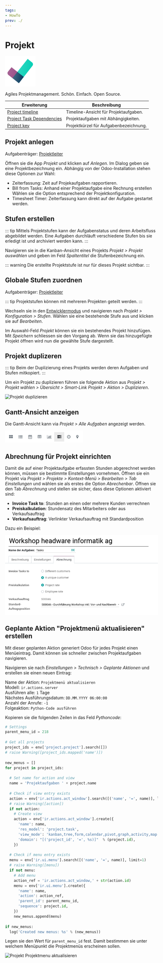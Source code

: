 ```yaml
---
tags:
- HowTo
prev: ./
---
```

# Projekt
![icons_odoo_project](assets/icons_odoo_project.png)

Agiles Projektmanagement. Schön. Einfach. Open Source.

| Erweiterung                                               | Beschreibung                           |
| --------------------------------------------------------- | -------------------------------------- |
| [Project timeline](Project%20Timeline.md)                   | Timeline-Ansicht für Projektaufgaben.  |
| [Project Task Dependencies](Project%20Task%20Dependencies.md) | Projektaufgaben mit Abhängigkeiten.    |
| [Project key](Project%20Key.md)                             | Projektkürzel für Aufgabenbezeichnung. |


## Projekt anlegen

Aufgabenträger: [Projektleiter](Rollen#Projektleiter)

Öffnen sie die App *Projekt* und klicken auf *Anlegen.* Im Dialog geben sie eine Projektbezeichnung ein. Abhängig von der Odoo-Installation stehen diese Optionen zur Wahl:
* Zeiterfassung: Zeit auf Projekaufgaben rapportieren.
* Bill from Tasks: Anhand einer Projektaufgabe eine Rechnung erstellen
Wählen sie die Option entsprechend der Projektkonfiguration.
* Timesheet Timer: Zeiterfassung kann direkt auf der Aufgabe gestartet werden.

## Stufen erstellen

::: tip
Mittels Projektstufen kann der Aufgabenstatus und deren Arbeitsfluss abgebildet werden. Eine Aufgaben durchläuft verschiedene Stufen bis sie erledigt ist und archiviert werden kann.
:::

Navigieren sie in die Kanban-Ansicht eines Projekts *Projekt > Projekt auswählen* und geben im Feld *Spaltentitel* die Stufenbezeichnung ein.

::: warning
Die erstellte Projektstufe ist nur für dieses Projekt sichtbar.
:::

## Globale Stufen zuordnen

Aufgabenträger: [Projektleiter](Rollen#Projektleiter)

::: tip
Projektstufen können mit mehreren Projekten geteilt werden.
:::

Wechseln sie in den [Entwicklermodus](Einstellungen.md#Entwicklermodus%20aktivieren) und navigieren nach *Projekt > Konfiguration > Stufen*. Wählen sie eine bestehende Stufe aus und klicken sie auf *Bearbeiten*.

Im Auswahl-Feld *Projekt* können sie ein bestehendes Projekt hinzufügen. Mit *Speichern* schliessen sie den Vorgang ab. Wenn sie das hinzugefügte Projekt öffnen wird nun die gewählte Stufe dargestellt.

## Projekt duplizeren

::: tip
Beim der Duplizierung eines Projekts werden deren Aufgaben und Stufen mitkopiert.
:::

Um ein Projekt zu duplizieren führen sie folgende Aktion aus *Projekt > Projekt wählen > Übersicht > Smart-Link Projekt > Aktion > Duplizieren*.

![Projekt duplizieren](assets/Projekt%20duplizieren.gif)

## Gantt-Ansicht anzeigen

Die Gantt-Ansicht kann via *Projekt > Alle Aufgaben* angezeigt werden.

![](assets/Projekt%20Gantt-Ansicht%20aktiviert.png)

## Abrechnung für Projekt einrichten

Damit die auf einer Projektaufgabe erfassten Stunden abgerechnet werden können, müssen sie bestimmte Einstellungen vornehmen. Öffnen sie ein Projekt via *Projekt > Projekte > Kontext-Menü > Bearbeiten > Tab Einstellungen* und wählen sie als erstes die Option *Abrechenbar*. Öffnen sie den Tab *Abrechnung* und stellen sie sicher, dass diese Optionen aktiviert sind:

* **Invoice Task to**: Stunden an einen oder mehrere Kunden verrechnen
* **Preiskalkulation**: Stundensatz des Mitarbeiters oder aus Verkaufsauftrag
* **Verkaufsauftrag**: Verlinkter Verkaufsauftrag mit Standardposition

Dazu ein Beispiel:

![](assets/Projekt%20Tab%20Abrechnung.png)

## Geplante Aktion "Projektmenü aktualisieren" erstellen

Mit dieser geplanten Aktion generiert Odoo für jedes Projekt einen Menüeintrag. Damit können sie schneller zwischen Projektaufgaben navigieren.

Navigieren sie nach *Einstellungen > Technisch > Geplante Aktionen* und erstellen sie einen neuen Eintrag:

Name der Aktion: `Projektmenü aktualisieren`\
Modell: `ir.actions.server`\
Ausführen alle: `1` Tage\
Nächstes Ausführungsdatum: `DD.MM.YYYY 06:00:00`\
Anzahl der Anrufe: `-1`\
Folgeaktion: `Python-Code ausführen`

Kopieren sie die folgenden Zeilen in das Feld *Pythoncode*:

```python
# Settings
parent_menu_id = 218

# Get all projects
project_ids = env['project.project'].search([])
# raise Warning([project_ids.mapped('name')])

new_menus = []
for project in project_ids:

  # Set name for action and view
  name = 'Projektaufgaben ' + project.name

  # Check if view entry exists
  action = env['ir.actions.act_window'].search([('name', '=', name)], limit=1)
  # raise Warning([action])
  if not action:
    # Create view
    action = env['ir.actions.act_window'].create({
      'name': name,
      'res_model': 'project.task',
      'view_mode': 'kanban,tree,form,calendar,pivot,graph,activity,map',
      'domain': "[('project_id', '=', %s)]"  % (project.id),
    })
  
  # Check if menu entry exists
  menu = env['ir.ui.menu'].search([('name', '=', name)], limit=1)
  # raise Warning([menu])
  if not menu:
    # Add menu
    action_ref = 'ir.actions.act_window,' + str(action.id)
    menu = env['ir.ui.menu'].create({
      'name': name,
      'action': action_ref,
      'parent_id': parent_menu_id,
      'sequence': project.id,
    })
    new_menus.append(menu)
     
if new_menus:
  log('Created new menus: %s' % (new_menus))
````

Legen sie den Wert für `parent_menu_id` fest. Damit bestimmen sie unter welchem Menüpunkt die Projektmenüs erscheinen sollen.

![Projekt Projektmenu aktualisieren](assets/Projekt%20Projektmenu%20aktualisieren.gif)